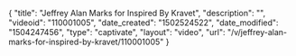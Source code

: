 {
    "title": "Jeffrey Alan Marks for Inspired By Kravet",
    "description": "",
    "videoid": "110001005",
    "date_created": "1502524522",
    "date_modified": "1504247456",
    "type": "captivate",
    "layout": "video",
    "url": "\/v\/jeffrey-alan-marks-for-inspired-by-kravet\/110001005"
}